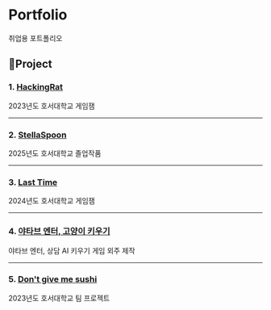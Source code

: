 # Portfolio
취업용 포트폴리오

## 📌Project
### 1. [HackingRat](https://github.com/DevWintery/HackingRat)
2023년도 호서대학교 게임잼

---
### 2. [StellaSpoon](https://github.com/danielhjpark/StellaSpoon)
2025년도 호서대학교 졸업작품

---
### 3. [Last Time](https://github.com/danielhjpark/24-2GameJam)
2024년도 호서대학교 게임잼

---
### 4. [야타브 엔터, 고양이 키우기](https://github.com/dovewith999/Project_Y)
야타브 엔터, 상담 AI 키우기 게임 외주 제작

---
### 5. [Don't give me sushi](https://github.com/n55b/Sushi_Take)
2023년도 호서대학교 팀 프로젝트
